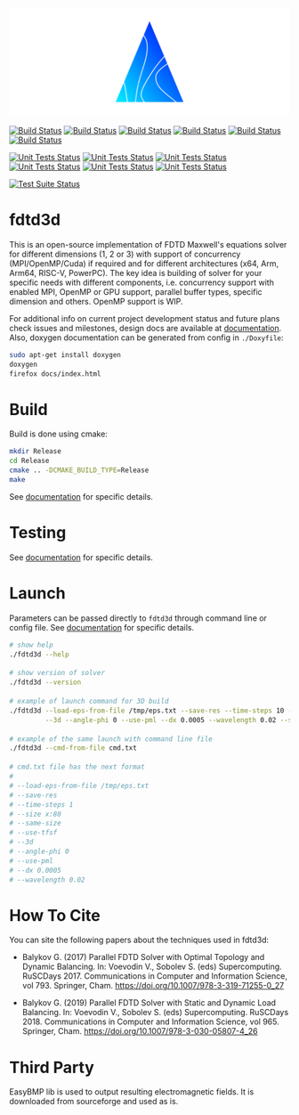 ![fdtd3d](Docs/Images/logo.png)

[![Build Status](https://github.com/zer011b/fdtd3d/actions/workflows/build.yml/badge.svg?branch=master)](https://github.com/zer011b/fdtd3d/actions/workflows/build.yml/) [![Build Status](https://github.com/zer011b/fdtd3d/actions/workflows/build-cuda.yml/badge.svg?branch=master)](https://github.com/zer011b/fdtd3d/actions/workflows/build-cuda.yml/) [![Build Status](https://github.com/zer011b/fdtd3d/actions/workflows/build-arm.yml/badge.svg?branch=master)](https://github.com/zer011b/fdtd3d/actions/workflows/build-arm.yml/) [![Build Status](https://github.com/zer011b/fdtd3d/actions/workflows/build-arm64.yml/badge.svg?branch=master)](https://github.com/zer011b/fdtd3d/actions/workflows/build-arm64.yml/) [![Build Status](https://github.com/zer011b/fdtd3d/actions/workflows/build-riscv64.yml/badge.svg?branch=master)](https://github.com/zer011b/fdtd3d/actions/workflows/build-riscv64.yml/) [![Build Status](https://github.com/zer011b/fdtd3d/actions/workflows/build-ppc64el.yml/badge.svg?branch=master)](https://github.com/zer011b/fdtd3d/actions/workflows/build-ppc64el.yml/)

[![Unit Tests Status](https://github.com/zer011b/fdtd3d/actions/workflows/unit-test.yml/badge.svg?branch=master)](https://github.com/zer011b/fdtd3d/actions/workflows/unit-test.yml/) [![Unit Tests Status](https://github.com/zer011b/fdtd3d/actions/workflows/unit-test-cuda.yml/badge.svg?branch=master)](https://github.com/zer011b/fdtd3d/actions/workflows/unit-test-cuda.yml/) [![Unit Tests Status](https://github.com/zer011b/fdtd3d/actions/workflows/unit-test-arm.yml/badge.svg?branch=master)](https://github.com/zer011b/fdtd3d/actions/workflows/unit-test-arm.yml/) [![Unit Tests Status](https://github.com/zer011b/fdtd3d/actions/workflows/unit-test-arm64.yml/badge.svg?branch=master)](https://github.com/zer011b/fdtd3d/actions/workflows/unit-test-arm64.yml/) [![Unit Tests Status](https://github.com/zer011b/fdtd3d/actions/workflows/unit-test-riscv64.yml/badge.svg?branch=master)](https://github.com/zer011b/fdtd3d/actions/workflows/unit-test-riscv64.yml/) [![Unit Tests Status](https://github.com/zer011b/fdtd3d/actions/workflows/unit-test-ppc64el.yml/badge.svg?branch=master)](https://github.com/zer011b/fdtd3d/actions/workflows/unit-test-ppc64el.yml/)

[![Test Suite Status](https://github.com/zer011b/fdtd3d/actions/workflows/test-suite.yml/badge.svg?branch=master)](https://github.com/zer011b/fdtd3d/actions/workflows/test-suite.yml/)

# fdtd3d

This is an open-source implementation of FDTD Maxwell's equations solver for different dimensions (1, 2 or 3) with support of concurrency (MPI/OpenMP/Cuda) if required and for different architectures (x64, Arm, Arm64, RISC-V, PowerPC). The key idea is building of solver for your specific needs with different components, i.e. concurrency support with enabled MPI, OpenMP or GPU support, parallel buffer types, specific dimension and others. OpenMP support is WIP.

For additional info on current project development status and future plans check issues and milestones, design docs are available at [documentation](Docs/Design.md). Also, doxygen documentation can be generated from config in `./Doxyfile`:

```sh
sudo apt-get install doxygen
doxygen
firefox docs/index.html
```

# Build

Build is done using cmake:

```sh
mkdir Release
cd Release
cmake .. -DCMAKE_BUILD_TYPE=Release
make
```

See [documentation](Docs/Build.md) for specific details.

# Testing

See [documentation](Docs/Testing.md) for specific details.

# Launch

Parameters can be passed directly to `fdtd3d` through command line or config file. See [documentation](Docs/Launch.md) for specific details.

```sh
# show help
./fdtd3d --help

# show version of solver
./fdtd3d --version

# example of launch command for 3D build
./fdtd3d --load-eps-from-file /tmp/eps.txt --save-res --time-steps 10 --size x:80 --same-size --use-tfsf \
         --3d --angle-phi 0 --use-pml --dx 0.0005 --wavelength 0.02 --save-cmd-to-file cmd.txt

# example of the same launch with command line file
./fdtd3d --cmd-from-file cmd.txt

# cmd.txt file has the next format
#
# --load-eps-from-file /tmp/eps.txt
# --save-res
# --time-steps 1
# --size x:80
# --same-size
# --use-tfsf
# --3d
# --angle-phi 0
# --use-pml
# --dx 0.0005
# --wavelength 0.02
```

# How To Cite

You can site the following papers about the techniques used in fdtd3d:

- Balykov G. (2017) Parallel FDTD Solver with Optimal Topology and Dynamic Balancing. In: Voevodin V., Sobolev S. (eds) Supercomputing. RuSCDays 2017. Communications in Computer and Information Science, vol 793. Springer, Cham. https://doi.org/10.1007/978-3-319-71255-0_27

- Balykov G. (2019) Parallel FDTD Solver with Static and Dynamic Load Balancing. In: Voevodin V., Sobolev S. (eds) Supercomputing. RuSCDays 2018. Communications in Computer and Information Science, vol 965. Springer, Cham. https://doi.org/10.1007/978-3-030-05807-4_26

# Third Party

EasyBMP lib is used to output resulting electromagnetic fields. It is downloaded from sourceforge and used as is.
